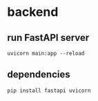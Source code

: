 # backend

## run FastAPI server
```
uvicorn main:app --reload
```

## dependencies
```
pip install fastapi uvicorn
```